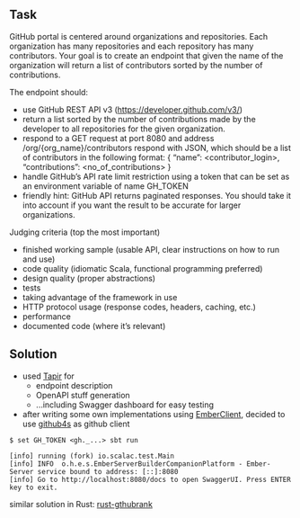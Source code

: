 ## Task

GitHub portal is centered around organizations and repositories. Each organization has many
repositories and each repository has many contributors. Your goal is to create an endpoint that given
the name of the organization will return a list of contributors sorted by the number of contributions.


The endpoint should:

* use GitHub REST API v3 (https://developer.github.com/v3/)
* return a list sorted by the number of contributions made by the developer to all repositories for the
given organization.
* respond to a GET request at port 8080 and address /org/{org_name}/contributors
respond with JSON, which should be a list of contributors in the following format: { “name”:
<contributor_login>,
“contributions”: <no_of_contributions> }
* handle GitHub’s API rate limit restriction using a token that can be set as an environment variable
of name GH_TOKEN
* friendly hint: GitHub API returns paginated responses. You should take it into account if you want
the result to be accurate for larger organizations.

Judging criteria (top the most important)

* finished working sample (usable API, clear instructions on how to run and use)
* code quality (idiomatic Scala, functional programming preferred)
* design quality (proper abstractions)
* tests
* taking advantage of the framework in use
* HTTP protocol usage (response codes, headers, caching, etc.)
* performance
* documented code (where it’s relevant)


## Solution

* used [Tapir](https://tapir.softwaremill.com/en/latest/) for
  * endpoint description
  * OpenAPI stuff generation
  * ...including Swagger dashboard for easy testing
* after writing some own implementations using [EmberClient](https://http4s.org/v1.0/api/org/http4s/ember/client/EmberClientBuilder.html), decided to use [github4s](https://github.com/47degrees/github4s) as github client

```shell
$ set GH_TOKEN <gh._...> sbt run

[info] running (fork) io.scalac.test.Main 
[info] INFO  o.h.e.s.EmberServerBuilderCompanionPlatform - Ember-Server service bound to address: [::]:8080
[info] Go to http://localhost:8080/docs to open SwaggerUI. Press ENTER key to exit.
```

similar solution in Rust: [rust-gthubrank](https://github.com/dmgorsky/rust-githubrank)
